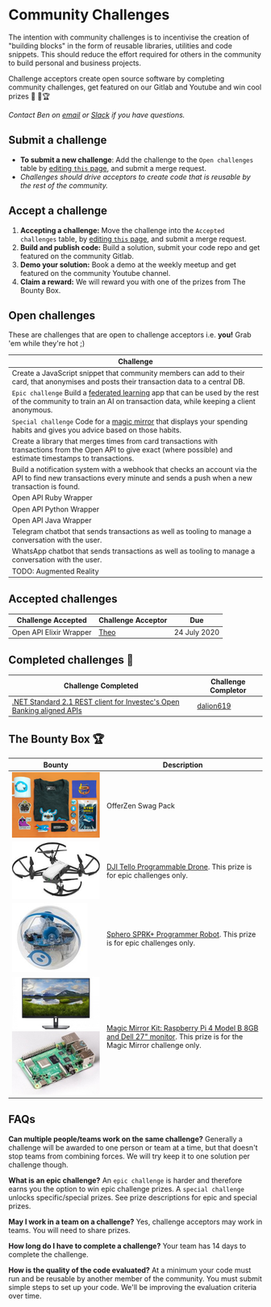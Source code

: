 # Community Challenges

The intention with community challenges is to incentivise the creation of "building blocks" in the form of reusable libraries, utilities and code snippets. This should reduce the effort required for others in the community to build personal and business projects.

Challenge acceptors create open source software by completing community challenges, get featured on our Gitlab and Youtube and win cool prizes 👾 💪🏆 

*Contact Ben on [email](https://gitlab.com/offerzen-beta-community/investec-programmable-banking/command-center/-/issues/new) or [Slack](https://app.slack.com/client/T8CRG18UC/D8D0JTUBE) if you have questions.*

## Submit a challenge

- **To submit a new challenge**: Add the challenge to the `Open challenges` table by [editing `this` page](https://gitlab.com/offerzen-beta-community/investec-programmable-banking/command-center/-/edit/master/community_challenges.md), and submit a merge request.
- *Challenges should drive acceptors to create code that is reusable by the rest of the community.*

## Accept a challenge

1. **Accepting a challenge:** Move the challenge into the `Accepted challenges` table, by [editing `this` page](https://gitlab.com/offerzen-beta-community/investec-programmable-banking/command-center/-/edit/master/community_challenges.md), and submit a merge request.
2. **Build and publish code:** Build a solution, submit your code repo and get featured on the community Gitlab.
3. **Demo your solution:** Book a demo at the weekly meetup and get featured on the community Youtube channel.
4. **Claim a reward:** We will reward you with one of the prizes from The Bounty Box.

## Open challenges

These are challenges that are open to challenge acceptors i.e. **you!** Grab 'em while they're hot ;)

| Challenge |
|-|
|Create a JavaScript snippet that community members can add to their card, that anonymises and posts their transaction data to a central DB.|
|`Epic challenge` Build a [federated learning](https://federated.withgoogle.com/) app that can be used by the rest of the community to train an AI on transaction data, while keeping a client anonymous.|
|`Special challenge` Code for a [magic mirror](https://youtu.be/BR_yko0gr-Y) that displays your spending habits and gives you advice based on those habits.|
|Create a library that merges times from card transactions with transactions from the Open API to give exact (where possible) and estimate timestamps to transactions.|
|Build a notification system with a webhook that checks an account via the API to find new transactions every minute and sends a push when a new transaction is found.|
|Open API Ruby Wrapper|
|Open API Python Wrapper|
|Open API Java Wrapper|
|Telegram chatbot that sends transactions as well as tooling to manage a conversation with the user.|
|WhatsApp chatbot that sends transactions as well as tooling to manage a conversation with the user.|
|TODO: Augmented Reality|


## Accepted challenges

| Challenge Accepted | Challenge Acceptor | Due |
|-|-|-|
|Open API Elixir Wrapper|[Theo](https://gitlab.com/theodowling)|24 July 2020|


## Completed challenges 🚀

| Challenge Completed | Challenge Completor |
|-|-|
|[.NET Standard 2.1 REST client for Investec's Open Banking aligned APIs](https://github.com/dalion619/investec-openbanking-dotnet)|[dalion619](https://github.com/dalion619/)|

## The Bounty Box 🏆

| Bounty | Description |
| ------ | ------ |
|![](/images/bounties/offerzenswapgpack.png)|OfferZen Swag Pack|
|![](/images/bounties/djitello.jpg)|[DJI Tello Programmable Drone](https://www.youtube.com/watch?v=_v_RknPrebI). This prize is for epic challenges only.|
|![](/images/bounties/sphero.jpg)|[Sphero SPRK+ Programmer Robot](https://www.youtube.com/watch?v=Yg8LmEkI_0c). This prize is for epic challenges only.|
|![](/images/bounties/dell27.jpeg)![](/images/bounties/pi4.jpg)|[Magic Mirror Kit: Raspberry Pi 4 Model B 8GB and Dell 27" monitor](https://www.youtube.com/watch?v=npzRf5wuIB0). This prize is for the Magic Mirror challenge only.|


## FAQs
**Can multiple people/teams work on the same challenge?**
Generally a challenge will be awarded to one person or team at a time, but that doesn't stop teams from combining forces. We will try keep it to one solution per challenge though.

**What is an epic challenge?**
An `epic challenge` is harder and therefore earns you the option to win epic challenge prizes. A `special challenge` unlocks specific/special prizes. See prize descriptions for epic and special prizes.

**May I work in a team on a challenge?**
Yes, challenge acceptors may work in teams. You will need to share prizes.

**How long do I have to complete a challenge?**
Your team has 14 days to complete the challenge.

**How is the quality of the code evaluated?**
At a minimum your code must run and be reusable by another member of the community. You must submit simple steps to set up your code. We'll be improving the evaluation criteria over time.
